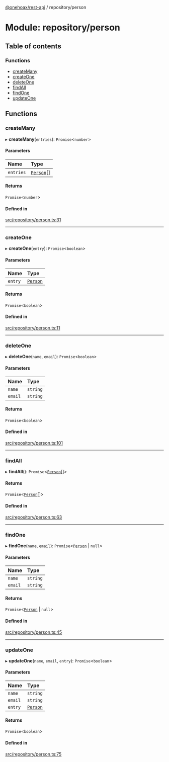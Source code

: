 [@onehoax/rest-api](../README.md) / repository/person

# Module: repository/person

## Table of contents

### Functions

- [createMany](repository_person.md#createmany)
- [createOne](repository_person.md#createone)
- [deleteOne](repository_person.md#deleteone)
- [findAll](repository_person.md#findall)
- [findOne](repository_person.md#findone)
- [updateOne](repository_person.md#updateone)

## Functions

### createMany

▸ **createMany**(`entries`): `Promise`<`number`\>

#### Parameters

| Name | Type |
| :------ | :------ |
| `entries` | [`Person`](model_person.md#person)[] |

#### Returns

`Promise`<`number`\>

#### Defined in

[src/repository/person.ts:31](https://github.com/onehoax/rest_api/blob/42e98b1/src/repository/person.ts#L31)

___

### createOne

▸ **createOne**(`entry`): `Promise`<`boolean`\>

#### Parameters

| Name | Type |
| :------ | :------ |
| `entry` | [`Person`](model_person.md#person) |

#### Returns

`Promise`<`boolean`\>

#### Defined in

[src/repository/person.ts:11](https://github.com/onehoax/rest_api/blob/42e98b1/src/repository/person.ts#L11)

___

### deleteOne

▸ **deleteOne**(`name`, `email`): `Promise`<`boolean`\>

#### Parameters

| Name | Type |
| :------ | :------ |
| `name` | `string` |
| `email` | `string` |

#### Returns

`Promise`<`boolean`\>

#### Defined in

[src/repository/person.ts:101](https://github.com/onehoax/rest_api/blob/42e98b1/src/repository/person.ts#L101)

___

### findAll

▸ **findAll**(): `Promise`<[`Person`](model_person.md#person)[]\>

#### Returns

`Promise`<[`Person`](model_person.md#person)[]\>

#### Defined in

[src/repository/person.ts:63](https://github.com/onehoax/rest_api/blob/42e98b1/src/repository/person.ts#L63)

___

### findOne

▸ **findOne**(`name`, `email`): `Promise`<[`Person`](model_person.md#person) \| ``null``\>

#### Parameters

| Name | Type |
| :------ | :------ |
| `name` | `string` |
| `email` | `string` |

#### Returns

`Promise`<[`Person`](model_person.md#person) \| ``null``\>

#### Defined in

[src/repository/person.ts:45](https://github.com/onehoax/rest_api/blob/42e98b1/src/repository/person.ts#L45)

___

### updateOne

▸ **updateOne**(`name`, `email`, `entry`): `Promise`<`boolean`\>

#### Parameters

| Name | Type |
| :------ | :------ |
| `name` | `string` |
| `email` | `string` |
| `entry` | [`Person`](model_person.md#person) |

#### Returns

`Promise`<`boolean`\>

#### Defined in

[src/repository/person.ts:75](https://github.com/onehoax/rest_api/blob/42e98b1/src/repository/person.ts#L75)
